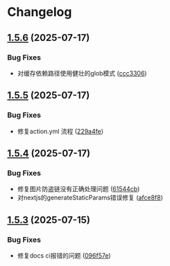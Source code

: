 # Changelog

## [1.5.6](https://github.com/bosens-China/yliu-blog-engine/compare/v1.5.5...v1.5.6) (2025-07-17)


### Bug Fixes

* 对缓存依赖路径使用健壮的glob模式 ([ccc3306](https://github.com/bosens-China/yliu-blog-engine/commit/ccc330655cac5433411daee46849005e8447cae2))

## [1.5.5](https://github.com/bosens-China/yliu-blog-engine/compare/v1.5.4...v1.5.5) (2025-07-17)


### Bug Fixes

* 修复action.yml 流程 ([229a4fe](https://github.com/bosens-China/yliu-blog-engine/commit/229a4fe17c21b1c593dc12861492dcf2525388a2))

## [1.5.4](https://github.com/bosens-China/yliu-blog-engine/compare/v1.5.3...v1.5.4) (2025-07-17)


### Bug Fixes

* 修复图片防盗链没有正确处理问题 ([61544cb](https://github.com/bosens-China/yliu-blog-engine/commit/61544cbf777267a99da52915934c4c28443da6f8))
* 对nextjs的generateStaticParams错误修复 ([afce8f8](https://github.com/bosens-China/yliu-blog-engine/commit/afce8f8a9c3de685698fa6c37ab5f9754be8a7ed))

## [1.5.3](https://github.com/bosens-China/yliu-blog-engine/compare/v1.5.2...v1.5.3) (2025-07-15)


### Bug Fixes

* 修复docs ci报错的问题 ([096f57e](https://github.com/bosens-China/yliu-blog-engine/commit/096f57e872ade18fdd9519c7ceb9060a551cabd6))
